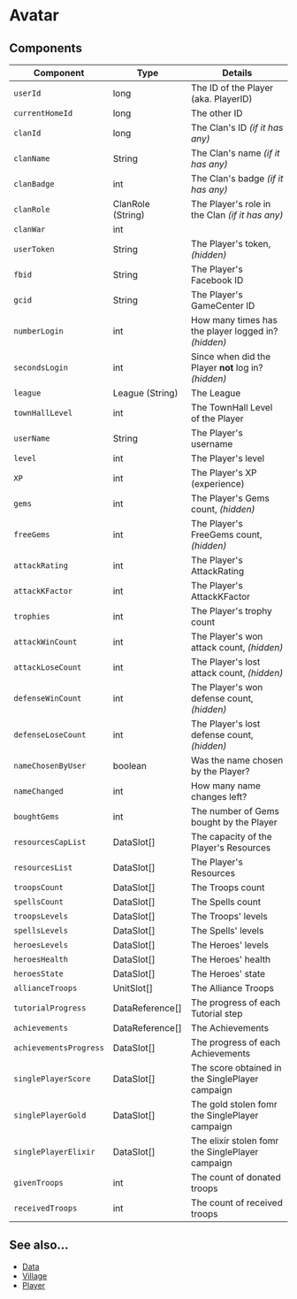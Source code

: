 Avatar
======

## Components
Component | Type | Details
--- | --- | ---
`userId` | long | The ID of the Player (aka. PlayerID)
`currentHomeId` | long | The other ID
`clanId` | long | The Clan's ID _(if it has any)_
`clanName` | String | The Clan's name _(if it has any)_
`clanBadge` | int | The Clan's badge _(if it has any)_
`clanRole` | ClanRole (String) | The Player's role in the Clan _(if it has any)_
`clanWar` | int |
`userToken` | String | The Player's token, _(hidden)_
`fbid` | String | The Player's Facebook ID
`gcid` | String | The Player's GameCenter ID
`numberLogin` | int | How many times has the player logged in? _(hidden)_
`secondsLogin` | int | Since when did the Player **not** log in? _(hidden)_
`league` | League (String) | The League
`townHallLevel` | int | The TownHall Level of the Player
`userName` | String | The Player's username
`level` | int | The Player's level
`XP` | int | The Player's XP (experience)
`gems` | int | The Player's Gems count, _(hidden)_
`freeGems` | int | The Player's FreeGems count, _(hidden)_
`attackRating` | int | The Player's AttackRating
`attackKFactor` | int | The Player's AttackKFactor
`trophies` | int | The Player's trophy count
`attackWinCount` | int | The Player's won attack count, _(hidden)_
`attackLoseCount` | int | The Player's lost attack count, _(hidden)_
`defenseWinCount` | int | The Player's won defense count, _(hidden)_
`defenseLoseCount` | int | The Player's lost defense count, _(hidden)_
`nameChosenByUser` | boolean | Was the name chosen by the Player?
`nameChanged` | int | How many name changes left?
`boughtGems` | int | The number of Gems bought by the Player
`resourcesCapList` | DataSlot[] | The capacity of the Player's Resources
`resourcesList` | DataSlot[] | The Player's Resources
`troopsCount` | DataSlot[] | The Troops count
`spellsCount` | DataSlot[] | The Spells count
`troopsLevels` | DataSlot[] | The Troops' levels
`spellsLevels` | DataSlot[] | The Spells' levels
`heroesLevels` | DataSlot[] | The Heroes' levels
`heroesHealth` | DataSlot[] | The Heroes' health
`heroesState` | DataSlot[] | The Heroes' state
`allianceTroops` | UnitSlot[] | The Alliance Troops
`tutorialProgress` | DataReference[] | The progress of each Tutorial step
`achievements` | DataReference[] | The Achievements
`achievementsProgress` | DataSlot[] | The progress of each Achievements
`singlePlayerScore` | DataSlot[] | The score obtained in the SinglePlayer campaign
`singlePlayerGold` | DataSlot[] | The gold stolen fomr the SinglePlayer campaign 
`singlePlayerElixir` | DataSlot[] | The elixir stolen fomr the SinglePlayer campaign 
`givenTroops` | int | The count of donated troops
`receivedTroops` | int | The count of received troops

## See also...
- [Data](#!cs/type/data.md)
- [Village](#!cs/type/village.md)
- [Player](#!cs/type/player.md)